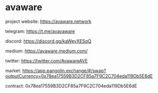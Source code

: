 # avaware
project website: https://avaware.network  

telegram: https://t.me/avavaware  

discord: https://discord.gg/kaWeyXESqQ  

medium: https://avaware.medium.com/  

twitter: https://twitter.com/AvawareAVE  

market: https://app.pangolin.exchange/#/swap?outputCurrency=0x78ea17559B3D2CF85a7F9C2C704eda119Db5E6dE  

contract: 0x78ea17559B3D2CF85a7F9C2C704eda119Db5E6dE  

